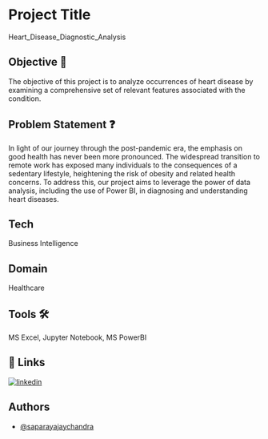 






# Project Title
Heart_Disease_Diagnostic_Analysis

## Objective 🎯

The objective of this project is to analyze occurrences of heart disease by examining a comprehensive set of relevant features associated with the condition.

## Problem Statement ❓

In light of our journey through the post-pandemic era, the emphasis on good health has never been more pronounced. The widespread transition to remote work has exposed many individuals to the consequences of a sedentary lifestyle, heightening the risk of obesity and related health concerns. To address this, our project aims to leverage the power of data analysis, including the use of Power BI, in diagnosing and understanding heart diseases.

## Tech
Business Intelligence

## Domain
Healthcare

## Tools 🛠
MS Excel, Jupyter Notebook, MS PowerBI





## 🔗 Links
[![linkedin](https://img.shields.io/badge/linkedin-0A66C2?style=for-the-badge&logo=linkedin&logoColor=white)](https://www.linkedin.com/)



## Authors

- [@saparayajaychandra](https://github.com/saparayajaychandra)

